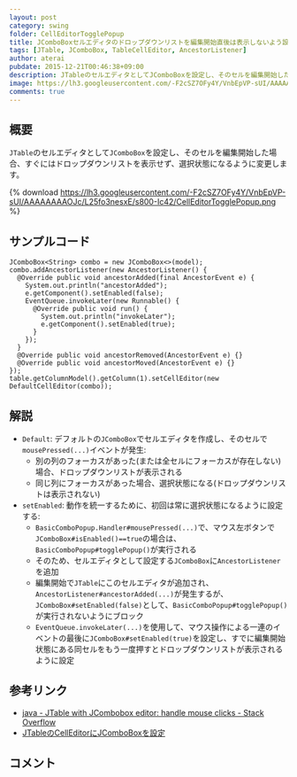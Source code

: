 ```yaml
---
layout: post
category: swing
folder: CellEditorTogglePopup
title: JComboBoxセルエディタのドロップダウンリストを編集開始直後は表示しないよう設定する
tags: [JTable, JComboBox, TableCellEditor, AncestorListener]
author: aterai
pubdate: 2015-12-21T00:46:38+09:00
description: JTableのセルエディタとしてJComboBoxを設定し、そのセルを編集開始した場合、すぐにはドロップダウンリストを表示せず、選択状態になるように変更します。
image: https://lh3.googleusercontent.com/-F2cSZ7OFy4Y/VnbEpVP-sUI/AAAAAAAAOJc/L25fo3nesxE/s800-Ic42/CellEditorTogglePopup.png
comments: true
---
```

## 概要
`JTable`のセルエディタとして`JComboBox`を設定し、そのセルを編集開始した場合、すぐにはドロップダウンリストを表示せず、選択状態になるように変更します。

{% download https://lh3.googleusercontent.com/-F2cSZ7OFy4Y/VnbEpVP-sUI/AAAAAAAAOJc/L25fo3nesxE/s800-Ic42/CellEditorTogglePopup.png %}

## サンプルコード
<pre class="prettyprint"><code>JComboBox&lt;String&gt; combo = new JComboBox&lt;&gt;(model);
combo.addAncestorListener(new AncestorListener() {
  @Override public void ancestorAdded(final AncestorEvent e) {
    System.out.println("ancestorAdded");
    e.getComponent().setEnabled(false);
    EventQueue.invokeLater(new Runnable() {
      @Override public void run() {
        System.out.println("invokeLater");
        e.getComponent().setEnabled(true);
      }
    });
  }
  @Override public void ancestorRemoved(AncestorEvent e) {}
  @Override public void ancestorMoved(AncestorEvent e) {}
});
table.getColumnModel().getColumn(1).setCellEditor(new DefaultCellEditor(combo));
</code></pre>

## 解説
- `Default`: デフォルトの`JComboBox`でセルエディタを作成し、そのセルで`mousePressed(...)`イベントが発生:
    - 別の列のフォーカスがあった(または全セルにフォーカスが存在しない)場合、ドロップダウンリストが表示される
    - 同じ列にフォーカスがあった場合、選択状態になる(ドロップダウンリストは表示されない)
- `setEnabled`: 動作を統一するために、初回は常に選択状態になるように設定する:
    - `BasicComboPopup.Handler#mousePressed(...)`で、マウス左ボタンで`JComboBox#isEnabled()==true`の場合は、`BasicComboPopup#togglePopup()`が実行される
    - そのため、セルエディタとして設定する`JComboBox`に`AncestorListener`を追加
    - 編集開始で`JTable`にこのセルエディタが追加され、`AncestorListener#ancestorAdded(...)`が発生するが、`JComboBox#setEnabled(false)`として、`BasicComboPopup#togglePopup()`が実行されないようにブロック
    - `EventQueue.invokeLater(...)`を使用して、マウス操作による一連のイベントの最後に`JComboBox#setEnabled(true)`を設定し、すでに編集開始状態にある同セルをもう一度押すとドロップダウンリストが表示されるように設定

<!-- dummy comment line for breaking list -->

## 参考リンク
- [java - JTable with JCombobox editor: handle mouse clicks - Stack Overflow](http://stackoverflow.com/questions/34284553/jtable-with-jcombobox-editor-handle-mouse-clicks)
- [JTableのCellEditorにJComboBoxを設定](http://ateraimemo.com/Swing/ComboCellEditor.html)

<!-- dummy comment line for breaking list -->

## コメント
